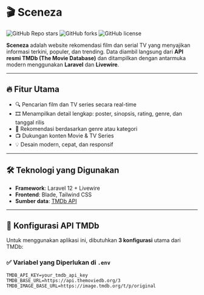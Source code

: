 # 🎬 Sceneza

![GitHub Repo stars](https://img.shields.io/github/stars/username/sceneza?style=social)
![GitHub forks](https://img.shields.io/github/forks/username/sceneza?style=social)
![GitHub license](https://img.shields.io/github/license/username/sceneza)

**Sceneza** adalah website rekomendasi film dan serial TV yang menyajikan informasi terkini, populer, dan trending. Data diambil langsung dari **API resmi TMDb (The Movie Database)** dan ditampilkan dengan antarmuka modern menggunakan **Laravel** dan **Livewire**.

---

## 🔥 Fitur Utama

- 🔍 Pencarian film dan TV series secara real-time
- 🎞️ Menampilkan detail lengkap: poster, sinopsis, rating, genre, dan tanggal rilis
- 🧠 Rekomendasi berdasarkan genre atau kategori
- 📺 Dukungan konten Movie & TV Series
- 💡 Desain modern, cepat, dan responsif

---

## 🛠️ Teknologi yang Digunakan

- **Framework**: Laravel 12 + Livewire
- **Frontend**: Blade, Tailwind CSS
- **Sumber data**: [TMDb API](https://www.themoviedb.org/documentation/api)

---

## 🔑 Konfigurasi API TMDb

Untuk menggunakan aplikasi ini, dibutuhkan **3 konfigurasi** utama dari TMDb:

### ✅ Variabel yang Diperlukan di `.env`

```env
TMDB_API_KEY=your_tmdb_api_key
TMDB_BASE_URL=https://api.themoviedb.org/3
TMDB_IMAGE_BASE_URL=https://image.tmdb.org/t/p/original
